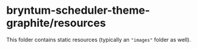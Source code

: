 # bryntum-scheduler-theme-graphite/resources

This folder contains static resources (typically an `"images"` folder as well).
